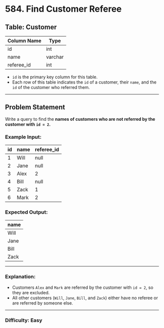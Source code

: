 # 584. Find Customer Referee

## Table: Customer

| Column Name | Type    |
|-------------|---------|
| id          | int     |
| name        | varchar |
| referee_id  | int     |

- `id` is the primary key column for this table.
- Each row of this table indicates the `id` of a customer, their `name`, and the `id` of the customer who referred them.

---

## Problem Statement

Write a query to find the **names of customers who are not referred by the customer with `id = 2`.**

### Example Input:
| id | name | referee_id |
|----|------|------------|
| 1  | Will | null       |
| 2  | Jane | null       |
| 3  | Alex | 2          |
| 4  | Bill | null       |
| 5  | Zack | 1          |
| 6  | Mark | 2          |

### Expected Output:
| name |
|------|
| Will |
| Jane |
| Bill |
| Zack |

---

### Explanation:
- Customers `Alex` and `Mark` are referred by the customer with `id = 2`, so they are excluded.
- All other customers (`Will`, `Jane`, `Bill`, and `Zack`) either have no referee or are referred by someone else.

---

### Difficulty: Easy
